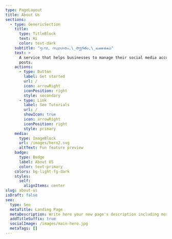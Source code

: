 ```yaml
---
type: PageLayout
title: About Us
sections:
  - type: GenericSection
    title:
      type: TitleBlock
      text: Hi
      color: text-dark
    subtitle: "ಸ್ವಾಗತ, സ്വാഗതം,\_స్వాగతం,\_வணக்கம்"
    text: >
      A service that helps businesses to manage their social media accounts and
      posts.
    actions:
      - type: Button
        label: Get started
        url: /
        icon: arrowRight
        iconPosition: right
        style: secondary
      - type: Link
        label: See Tutorials
        url: /
        showIcon: true
        icon: arrowRight
        iconPosition: right
        style: primary
    media:
      type: ImageBlock
      url: /images/hero2.svg
      altText: Fun feature preview
    badge:
      type: Badge
      label: About US
      color: text-primary
    colors: bg-light-fg-dark
    styles:
      self:
        alignItems: center
slug: about-us
isDraft: false
seo:
  type: Seo
  metaTitle: Landing Page
  metaDescription: Write here your new page's description including most relevant keywords.
  addTitleSuffix: true
  socialImage: /images/main-hero.jpg
  metaTags: []
---
```

